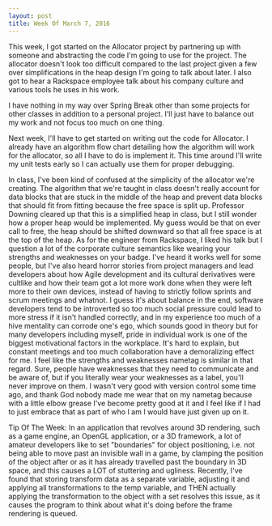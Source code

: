 ```yaml
---
layout: post
title: Week Of March 7, 2016
---
```


This week, I got started on the Allocator project by partnering up with someone and abstracting the code I'm going to use for the project. The allocator doesn't look too difficult compared to the last project given a few over simplifications in the heap design I'm going to talk about later. I also got to hear a Rackspace employee talk about his company culture and various tools he uses in his work.

I have nothing in my way over Spring Break other than some projects for other classes in addition to a personal project. I'll just have to balance out my work and not focus too much on one thing.

Next week, I'll have to get started on writing out the code for Allocator. I already have an algorithm flow chart detailing how the algorithm will work for the allocator, so all I have to do is implement it. This time around I'll write my unit tests early so I can actually use them for proper debugging.

In class, I've been kind of confused at the simplicity of the allocator we're creating. The algorithm that we're taught in class doesn't really account for data blocks that are stuck in the middle of the heap and prevent data blocks that should fit from fitting because the free space is split up. Professor Downing cleared up that this is a simplified heap in class, but I still wonder how a proper heap would be implemented. My guess would be that on ever call to free, the heap should be shifted downward so that all free space is at the top of the heap. As for the engineer from Rackspace, I liked his talk but I question a lot of the corporate culture semantics like wearing your strengths and weaknesses on your badge. I've heard it works well for some people, but I've also heard horror stories from project managers and lead developers about how Agile development and its cultural derivatives were cultlike and how their team got a lot more work done when they were left more to their own devices, instead of having to strictly follow sprints and scrum meetings and whatnot. I guess it's about balance in the end, software developers tend to be introverted so too much social pressure could lead to more stress if it isn't handled correctly, and in my experience too much of a hive mentality can corrode one's ego, which sounds good in theory but for many developers including myself, pride in individual work is one of the biggest motivational factors in the workplace. It's hard to explain, but constant meetings and too much collaboration have a demoralizing effect for me. I feel like the strengths and weaknesses nametag is similar in that regard. Sure, people have weaknesses that they need to communicate and be aware of, but if you literally wear your weaknesses as a label, you'll never improve on them. I wasn't very good with version control some time ago, and thank God nobody made me wear that on my nametag because with a little elbow grease I've become pretty good at it and I feel like if I had to just embrace that as part of who I am I would have just given up on it.

Tip Of The Week: In an application that revolves around 3D rendering, such as a game engine, an OpenGL application, or a 3D framework, a lot of amateur developers like to set "boundaries" for object positioning, i.e. not being able to move past an invisible wall in a game, by clamping the position of the object after or as it has already travelled past the boundary in 3D space, and this causes a LOT of stuttering and ugliness. Recently, I've found that storing transform data as a separate variable, adjusting it and applying all transformations to the temp variable, and THEN actually applying the transformation to the object with a set resolves this issue, as it causes the program to think about what it's doing before the frame rendering is queued. 

